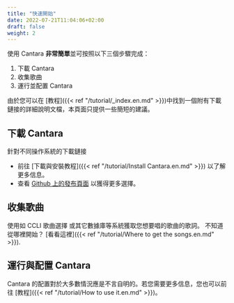 ```yaml
---
title: "快速開始"
date: 2022-07-21T11:04:06+02:00
draft: false
weight: 2
---
```


使用 Cantara **非常簡單**並可按照以下三個步驟完成：

 1. 下載 Cantara
 2. 收集歌曲
 3. 運行並配置 Cantara

由於您可以在 [教程]({{< ref "/tutorial/_index.en.md" >}})中找到一個附有下載鏈接的詳細說明文檔，本頁面只提供一些簡短的建議。

## 下載 Cantara

針對不同操作系統的下載鏈接

* 前往 [下載與安裝教程]({{< ref "/tutorial/Install Cantara.en.md" >}}) 以了解更多信息。
* 查看 [ Github 上的發布頁面](https://github.com/reckel-jm/cantara/releases) 以獲得更多選擇。

## 收集歌曲

使用如 CCLI 歌曲選擇 或其它數據庫等系統獲取您想要唱的歌曲的歌詞。
不知道從哪裡開始？ [看看這裡]({{< ref "/tutorial/Where to get the songs.en.md" >}}).

## 運行與配置 Cantara

 Cantara 的配置對於大多數情況應是不言自明的。若您需要更多信息，您也可以前往 [教程]({{< ref "/tutorial/How to use it.en.md" >}})。
